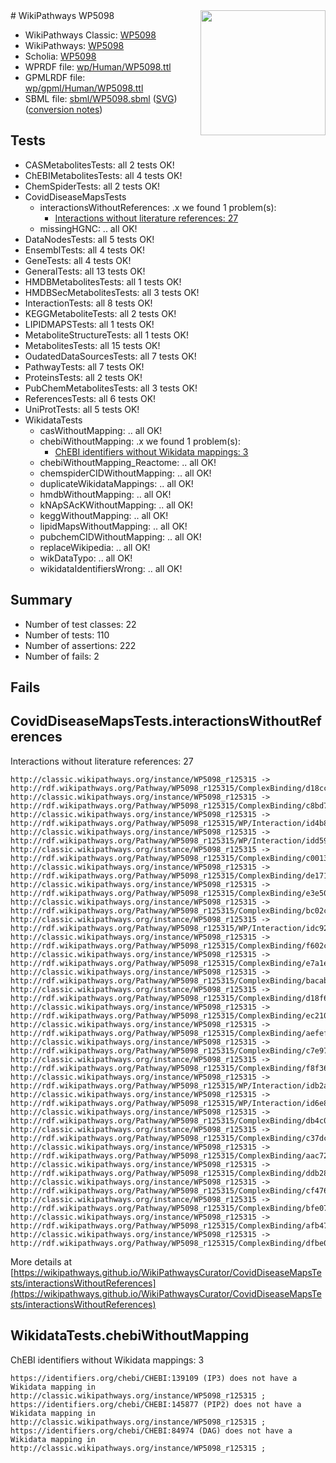<img style="float: right; width: 200px" src="../logo.png" />
# WikiPathways WP5098

* WikiPathways Classic: [WP5098](https://classic.wikipathways.org/instance/WP5098)
* WikiPathways: [WP5098](https://identifiers.org/wikipathways:WP5098)
* Scholia: [WP5098](https://scholia.toolforge.org/wikipathways/WP5098)
* WPRDF file: [wp/Human/WP5098.ttl](../wp/Human/WP5098.ttl)
* GPMLRDF file: [wp/gpml/Human/WP5098.ttl](../wp/gpml/Human/WP5098.ttl)
* SBML file: [sbml/WP5098.sbml](../sbml/WP5098.sbml) ([SVG](../sbml/WP5098.svg)) ([conversion notes](../sbml/WP5098.txt))

## Tests
* CASMetabolitesTests: all 2 tests OK!
* ChEBIMetabolitesTests: all 4 tests OK!
* ChemSpiderTests: all 2 tests OK!
* CovidDiseaseMapsTests
    * interactionsWithoutReferences: .x we found 1 problem(s):
        * [Interactions without literature references: 27](#9701cd07)
    * missingHGNC: .. all OK!
* DataNodesTests: all 5 tests OK!
* EnsemblTests: all 4 tests OK!
* GeneTests: all 4 tests OK!
* GeneralTests: all 13 tests OK!
* HMDBMetabolitesTests: all 1 tests OK!
* HMDBSecMetabolitesTests: all 3 tests OK!
* InteractionTests: all 8 tests OK!
* KEGGMetaboliteTests: all 2 tests OK!
* LIPIDMAPSTests: all 1 tests OK!
* MetaboliteStructureTests: all 1 tests OK!
* MetabolitesTests: all 15 tests OK!
* OudatedDataSourcesTests: all 7 tests OK!
* PathwayTests: all 7 tests OK!
* ProteinsTests: all 2 tests OK!
* PubChemMetabolitesTests: all 3 tests OK!
* ReferencesTests: all 6 tests OK!
* UniProtTests: all 5 tests OK!
* WikidataTests
    * casWithoutMapping: .. all OK!
    * chebiWithoutMapping: .x we found 1 problem(s):
        * [ChEBI identifiers without Wikidata mappings: 3](#a8d554cf)
    * chebiWithoutMapping_Reactome: .. all OK!
    * chemspiderCIDWithoutMapping: .. all OK!
    * duplicateWikidataMappings: .. all OK!
    * hmdbWithoutMapping: .. all OK!
    * kNApSAcKWithoutMapping: .. all OK!
    * keggWithoutMapping: .. all OK!
    * lipidMapsWithoutMapping: .. all OK!
    * pubchemCIDWithoutMapping: .. all OK!
    * replaceWikipedia: .. all OK!
    * wikDataTypo: .. all OK!
    * wikidataIdentifiersWrong: .. all OK!


## Summary

* Number of test classes: 22
* Number of tests: 110
* Number of assertions: 222
* Number of fails: 2

## Fails

<a name="9701cd07" />

## CovidDiseaseMapsTests.interactionsWithoutReferences

Interactions without literature references: 27
```
http://classic.wikipathways.org/instance/WP5098_r125315 -> http://rdf.wikipathways.org/Pathway/WP5098_r125315/ComplexBinding/d18cc
http://classic.wikipathways.org/instance/WP5098_r125315 -> http://rdf.wikipathways.org/Pathway/WP5098_r125315/ComplexBinding/c8bd7
http://classic.wikipathways.org/instance/WP5098_r125315 -> http://rdf.wikipathways.org/Pathway/WP5098_r125315/WP/Interaction/id4b84b43
http://classic.wikipathways.org/instance/WP5098_r125315 -> http://rdf.wikipathways.org/Pathway/WP5098_r125315/WP/Interaction/idd590bb87
http://classic.wikipathways.org/instance/WP5098_r125315 -> http://rdf.wikipathways.org/Pathway/WP5098_r125315/ComplexBinding/c0013
http://classic.wikipathways.org/instance/WP5098_r125315 -> http://rdf.wikipathways.org/Pathway/WP5098_r125315/ComplexBinding/de171
http://classic.wikipathways.org/instance/WP5098_r125315 -> http://rdf.wikipathways.org/Pathway/WP5098_r125315/ComplexBinding/e3e50
http://classic.wikipathways.org/instance/WP5098_r125315 -> http://rdf.wikipathways.org/Pathway/WP5098_r125315/ComplexBinding/bc02c
http://classic.wikipathways.org/instance/WP5098_r125315 -> http://rdf.wikipathways.org/Pathway/WP5098_r125315/WP/Interaction/idc921837b
http://classic.wikipathways.org/instance/WP5098_r125315 -> http://rdf.wikipathways.org/Pathway/WP5098_r125315/ComplexBinding/f602c
http://classic.wikipathways.org/instance/WP5098_r125315 -> http://rdf.wikipathways.org/Pathway/WP5098_r125315/ComplexBinding/e7a1e
http://classic.wikipathways.org/instance/WP5098_r125315 -> http://rdf.wikipathways.org/Pathway/WP5098_r125315/ComplexBinding/bacab
http://classic.wikipathways.org/instance/WP5098_r125315 -> http://rdf.wikipathways.org/Pathway/WP5098_r125315/ComplexBinding/d18f6
http://classic.wikipathways.org/instance/WP5098_r125315 -> http://rdf.wikipathways.org/Pathway/WP5098_r125315/ComplexBinding/ec210
http://classic.wikipathways.org/instance/WP5098_r125315 -> http://rdf.wikipathways.org/Pathway/WP5098_r125315/ComplexBinding/aefef
http://classic.wikipathways.org/instance/WP5098_r125315 -> http://rdf.wikipathways.org/Pathway/WP5098_r125315/ComplexBinding/c7e97
http://classic.wikipathways.org/instance/WP5098_r125315 -> http://rdf.wikipathways.org/Pathway/WP5098_r125315/ComplexBinding/f8f36
http://classic.wikipathways.org/instance/WP5098_r125315 -> http://rdf.wikipathways.org/Pathway/WP5098_r125315/WP/Interaction/idb2afa47
http://classic.wikipathways.org/instance/WP5098_r125315 -> http://rdf.wikipathways.org/Pathway/WP5098_r125315/WP/Interaction/id6e8b4cd
http://classic.wikipathways.org/instance/WP5098_r125315 -> http://rdf.wikipathways.org/Pathway/WP5098_r125315/ComplexBinding/db4c0
http://classic.wikipathways.org/instance/WP5098_r125315 -> http://rdf.wikipathways.org/Pathway/WP5098_r125315/ComplexBinding/c37dc
http://classic.wikipathways.org/instance/WP5098_r125315 -> http://rdf.wikipathways.org/Pathway/WP5098_r125315/ComplexBinding/aac72
http://classic.wikipathways.org/instance/WP5098_r125315 -> http://rdf.wikipathways.org/Pathway/WP5098_r125315/ComplexBinding/ddb28
http://classic.wikipathways.org/instance/WP5098_r125315 -> http://rdf.wikipathways.org/Pathway/WP5098_r125315/ComplexBinding/cf476
http://classic.wikipathways.org/instance/WP5098_r125315 -> http://rdf.wikipathways.org/Pathway/WP5098_r125315/ComplexBinding/bfe07
http://classic.wikipathways.org/instance/WP5098_r125315 -> http://rdf.wikipathways.org/Pathway/WP5098_r125315/ComplexBinding/afb47
http://classic.wikipathways.org/instance/WP5098_r125315 -> http://rdf.wikipathways.org/Pathway/WP5098_r125315/ComplexBinding/dfbe0
```

More details at [https://wikipathways.github.io/WikiPathwaysCurator/CovidDiseaseMapsTests/interactionsWithoutReferences](https://wikipathways.github.io/WikiPathwaysCurator/CovidDiseaseMapsTests/interactionsWithoutReferences)

<a name="a8d554cf" />

## WikidataTests.chebiWithoutMapping

ChEBI identifiers without Wikidata mappings: 3
```
https://identifiers.org/chebi/CHEBI:139109 (IP3) does not have a Wikidata mapping in http://classic.wikipathways.org/instance/WP5098_r125315 ; 
https://identifiers.org/chebi/CHEBI:145877 (PIP2) does not have a Wikidata mapping in http://classic.wikipathways.org/instance/WP5098_r125315 ; 
https://identifiers.org/chebi/CHEBI:84974 (DAG) does not have a Wikidata mapping in http://classic.wikipathways.org/instance/WP5098_r125315 ; 
```

